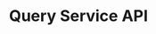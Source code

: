 ---
title: Query Service API
description: Use standard SQL to query data in Experience Platform.
openAPISpec: https://raw.githubusercontent.com/AdobeDocs/experience-platform-apis/main/src/swagger-specs/query-service.yaml
--- 